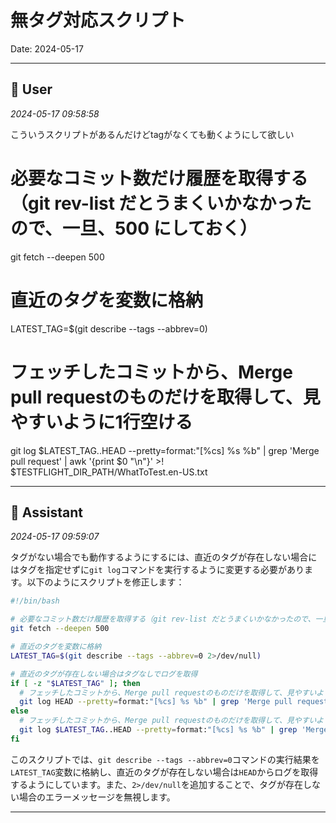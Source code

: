 # 無タグ対応スクリプト

Date: 2024-05-17

---

## 👤 User
*2024-05-17 09:58:58*

こういうスクリプトがあるんだけどtagがなくても動くようにして欲しい

  # 必要なコミット数だけ履歴を取得する（git rev-list だとうまくいかなかったので、一旦、500 にしておく）
  git fetch --deepen 500

  # 直近のタグを変数に格納
  LATEST_TAG=$(git describe --tags --abbrev=0)

  # フェッチしたコミットから、Merge pull requestのものだけを取得して、見やすいように1行空ける
  git log $LATEST_TAG..HEAD --pretty=format:"[%cs] %s %b" | grep 'Merge pull request' | awk '{print $0 "\n"}' &gt;! $TESTFLIGHT_DIR_PATH/WhatToTest.en-US.txt

---

## 🤖 Assistant
*2024-05-17 09:59:07*

タグがない場合でも動作するようにするには、直近のタグが存在しない場合にはタグを指定せずに`git log`コマンドを実行するように変更する必要があります。以下のようにスクリプトを修正します：

```bash
#!/bin/bash

# 必要なコミット数だけ履歴を取得する（git rev-list だとうまくいかなかったので、一旦、500 にしておく）
git fetch --deepen 500

# 直近のタグを変数に格納
LATEST_TAG=$(git describe --tags --abbrev=0 2>/dev/null)

# 直近のタグが存在しない場合はタグなしでログを取得
if [ -z "$LATEST_TAG" ]; then
  # フェッチしたコミットから、Merge pull requestのものだけを取得して、見やすいように1行空ける
  git log HEAD --pretty=format:"[%cs] %s %b" | grep 'Merge pull request' | awk '{print $0 "\n"}' > $TESTFLIGHT_DIR_PATH/WhatToTest.en-US.txt
else
  # フェッチしたコミットから、Merge pull requestのものだけを取得して、見やすいように1行空ける
  git log $LATEST_TAG..HEAD --pretty=format:"[%cs] %s %b" | grep 'Merge pull request' | awk '{print $0 "\n"}' > $TESTFLIGHT_DIR_PATH/WhatToTest.en-US.txt
fi
```

このスクリプトでは、`git describe --tags --abbrev=0`コマンドの実行結果を`LATEST_TAG`変数に格納し、直近のタグが存在しない場合は`HEAD`からログを取得するようにしています。また、`2>/dev/null`を追加することで、タグが存在しない場合のエラーメッセージを無視します。

---
